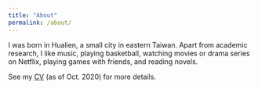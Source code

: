 ```yaml
---
title: "About"
permalink: /about/
---
```


I was born in Hualien, a small city in eastern Taiwan. Apart from academic research, I like music, playing basketball, watching movies or drama series on Netflix, playing games with friends, and reading novels. 

See my <a href="https://hrjheng.github.io/pdfs/cv_Hao-Ren.pdf" target="_blank">CV</a> (as of Oct. 2020) for more details.
 
<!-- - [Before college](#paragraph1)
- [My college life](#paragraph2)


## Before college <a name="paragraph1"></a>
I can still remember the time I spent on this project with my partners and how I enjoyed doing the experiments.

The final report of the scientific project that I carried out with two of my classmates: <a href="https://hrjheng.github.io/pdfs/Science_project_high_school_HaoRen.pdf" target="_blank">Science_project_high_school_HaoRen.pdf</a>

## My college life <a name="paragraph2"></a>

The report of the final project of the 2-year experimental physics course: <a href="https://hrjheng.github.io/pdfs/FinalReport.pdf" target="_blank">Final-Report_Fluctuation-Theorem.pdf</a>

The report of 2015 UCAT (University Consortium of ALMA–Taiwan) Summer Student Program: <a href="https://hrjheng.github.io/pdfs/Star_formation_efficiency_in_CentaurusA.pdf" target="_blank">Star_formation_efficiency_in_CentaurusA.pdf</a>

I won the Zhu-Shun Yi He Qin Scholarship, which is one of the highest honor in NCU. ("He Qin" in Chinese means diligent and hard-working)
<figure>
  <img src="/images/The_Zhu_Shun_Yi_He_Qin_Scholarship_photo.png" style="width:70%" class="align-center">
  <figcaption>The photo of the Zhu-Shun Yi He Qin Scholarship award ceremony.</figcaption>
</figure> -->

<!-- <figure>
  <img src="/images/Course-vs-Grade-Major.png" style="width:70%" class="align-center">
  <figcaption>Grades of all taken courses in major field.</figcaption>
</figure>

<figure>
  <img src="/images/Grade-All-groupSemester.png" style="width:70%" class="align-center">
  <figcaption>Histograms of grades of all taken courses.</figcaption>
</figure> -->
